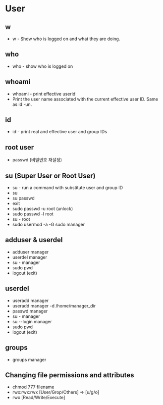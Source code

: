 # User

## w

- w - Show who is logged on and what they are doing.

## who

- who - show who is logged on

## whoami

- whoami - print effective userid
- Print the user name associated with the current effective user ID.  Same as id -un.

## id

- id - print real and effective user and group IDs

## root user

- passwd (비밀번호 재설정)

## su (Super User or Root User)

- su - run a command with substitute user and group ID
- su
- su passwd
- exit
- sudo passwd -u root (unlock)
- sudo passwd -l root
- su - root
- sudo usermod -a -G sudo manager

## adduser & userdel

- adduser manager
- userdel manager
- su - manager
- sudo pwd
- logout (exit)

## userdel

- useradd manager
- useradd manager -d /home/manager_dir
- passwd manager
- su - manager
- su --login manager
- sudo pwd
- logout (exit)

## groups

- groups manager

## Changing file permissions and attributes

- chmod 777 filename
- rwx:rwx:rwx [User/Grop/Others] => [u/g/o]
- rwx [Read/Write/Execute]

